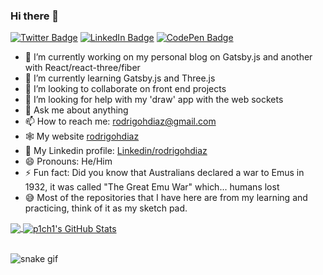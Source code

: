 ### Hi there 👋

<!--
**rodrigohdiaz/rodrigohdiaz** is a ✨ _special_ ✨ repository because its `README.md` (this file) appears on your GitHub profile.

Here are some ideas to get you started:
-->


<!-- [![Visits Badge](https://badges.pufler.dev/visits/rodrigohdiaz/rodrigohdiaz)](https:rodrigohdiaz.github.io) -->
[![Twitter Badge](https://img.shields.io/badge/Twitter-Profile-informational?style=flat&logo=twitter&logoColor=white&color=1CA2F1)](https://twitter.com/rodrigohdiaz)
[![LinkedIn Badge](https://img.shields.io/badge/LinkedIn-Profile-informational?style=flat&logo=linkedin&logoColor=white&color=0D76A8)](https://www.linkedin.com/in/rodrigohdiaz/)
[![CodePen Badge](https://img.shields.io/badge/CodePen-Profile-informational?style=flat&logo=codepen&logoColor=white&color=black)](https://codepen.io/rodrigohdiaz)


- 🔭 I’m currently working on my personal blog on Gatsby.js and another with React/react-three/fiber
- 🌱 I’m currently learning Gatsby.js and Three.js
- 👯 I’m looking to collaborate on front end projects
- 🤔 I’m looking for help with my 'draw' app with the web sockets
- 💬 Ask me about anything
- 📫 How to reach me: rodrigohdiaz@gmail.com
- 🕸 My website <a href="https://rodrigohdiaz.gatsbyjs.io" target="_blank">rodrigohdiaz</a>
- 🔗 My Linkedin profile: <a href="https://www.linkedin.com/in/rodrigohdiaz/" target="_blank">Linkedin/rodrigohdiaz</a>
- 😄 Pronouns: He/Him
- ⚡ Fun fact: Did you know that Australians declared a war to Emus in 1932, it was called "The Great Emu War" which... humans lost
- 😅 Most of the repositories that I have here are from my learning and practicing, think of it as my sketch pad.


<a href="https://github.com/rodrigohdiaz/rodrigohdiaz">
  <img align="center" src="https://github-readme-stats.vercel.app/api/top-langs/?username=rodrigohdiaz&hide=go,tex&title_color=ffffff&text_color=c9cacc&icon_color=2bbc8a&bg_color=1d1f21&langs_count=3" />
</a>
<a href="https://github.com/rodrigohdiaz/rodrigohdiaz">
  <img align="center" src="https://github-readme-stats.vercel.app/api?username=rodrigohdiaz&show_icons=true&line_height=27&count_private=true&title_color=ffffff&text_color=c9cacc&icon_color=2bbc8a&bg_color=1d1f21" alt="p1ch1's GitHub Stats" />
</a>
<br><br>

![snake gif](https://github.com/imanirak/imanirak/blob/output/github-contribution-grid-snake.gif)

